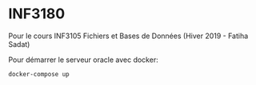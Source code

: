 # INF3180

Pour le cours INF3105 Fichiers et Bases de Données‎ (Hiver 2019 -  Fatiha Sadat)

Pour démarrer le serveur oracle avec docker:
```
docker-compose up
```
